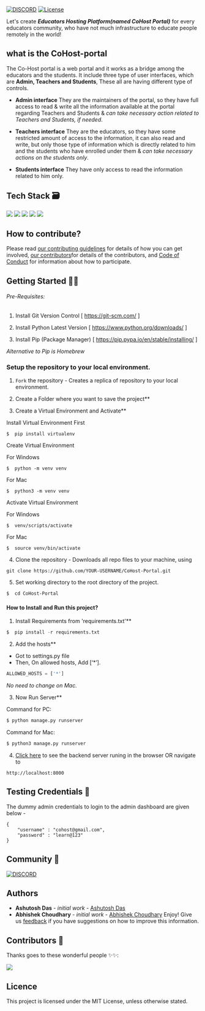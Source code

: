 [![DISCORD](https://img.shields.io/badge/Join-Discord-blue)](https://discord.gg/FgNMvcvN)
[![License](https://img.shields.io/badge/License-MIT-blue.svg)](https://opensource.org/licenses/MIT)


Let's create ***Educators Hosting Platform(named CoHost Portal)*** for every educators community, who have not much infrastructure to educate people remotely in the world!

## what is the CoHost-portal
The Co-Host portal is a web portal and it works as a bridge among the educators and the students. It include three type of user interfaces, which are **Admin, Teachers and Students**, These all are having different type of controls.

- **Admin interface**
They are the maintainers of the portal, so they have full access to read & write all the information available at the portal regarding Teachers and Students & *can take necessary action related to Teachers and Students, if needed*.

- **Teachers interface**
They are the educators, so they have some restricted amount of access to the information, it can also read and write, but only those type of information which is directly related to him and the students who have enrolled under them & *can take necessary actions on the students only*.

- **Students interface**
They have only access to read the information related to him only.

## Tech Stack 🗃

 <img src="https://img.shields.io/badge/django%20-%2320232a.svg?logo=django" >  <img src="https://img.shields.io/badge/-PostgreSQL-yellow?style=flat&logo=PostgreSQL">  <img src="https://img.shields.io/badge/-HTML%20-%2320232a?style=flat&logo=HTML">  <img src="https://img.shields.io/badge/-CSS%20-%2320232a?style=flat&logo=CSS">  <img src="https://img.shields.io/badge/-JavaScript%20-%2320232a?style=flat&logo=JavaScript">


## How to contribute?

Please read [our contributing guidelines](https://github.com/Learn-For-Cause/CoHost-Portal/blob/main/CONTRIBUTING.md) for details of how you can get involved, [our contributors](https://github.com/Learn-For-Cause/CoHost-Portal/blob/main/CONTRIBUTING.md)for details of the contributors, and [Code of Conduct](CODE_OF_CONDUCT.md) for information about how to participate.


##  Getting Started 👨‍💻
###### Pre-Requisites:

1. Install Git Version Control
[ https://git-scm.com/ ]

2. Install Python Latest Version
[ https://www.python.org/downloads/ ]

3. Install Pip (Package Manager)
[ https://pip.pypa.io/en/stable/installing/ ]

*Alternative to Pip is Homebrew*

### Setup the repository to your local environment.

1. `Fork` the repository  - Creates a replica of repository to your local environment.

2. Create a Folder where you want to save the project**

3. Create a Virtual Environment and Activate**

Install Virtual Environment First
```
$  pip install virtualenv
```

Create Virtual Environment

For Windows
```
$  python -m venv venv
```
For Mac
```
$  python3 -m venv venv
```

Activate Virtual Environment

For Windows
```
$  venv/scripts/activate
```

For Mac
```
$  source venv/bin/activate
```
4. Clone the repository - Downloads all repo files to your machine, using
  ```git
  git clone https://github.com/YOUR-USERNAME/CoHost-Portal.git
  ```
5. Set working directory to the root directory of the project.
```sh
$  cd CoHost-Portal
```

#### How to Install and Run this project?
1. Install Requirements from 'requirements.txt'**
```python
$  pip install -r requirements.txt
```

2. Add the hosts**

- Got to settings.py file
- Then, On allowed hosts, Add [‘*’].
```python
ALLOWED_HOSTS = ['*']
```
*No need to change on Mac.*

3. Now Run Server**

Command for PC:
```python
$ python manage.py runserver
```

Command for Mac:
```python
$ python3 manage.py runserver
```
4. [Click here](http://localhost:8000) to see the backend server runing in the browser OR navigate to
  ```text
  http://localhost:8000
  ```

## Testing Credentials 🤖

  The dummy admin credentials to login to the admin dashboard are given below -

  ```
  {
      "username" : "cohost@gmail.com",
      "password" : "learn@123"
  }
  ```

## Community 👥

[![DISCORD](https://img.shields.io/badge/Join-Discord-blue)](https://discord.gg/FgNMvcvN)


## Authors
- **Ashutosh Das** - _initial work_ - [Ashutosh Das](https://github.com/Ash-exp)
- **Abhishek Choudhary** - _initial work_ - [Abhishek Choudhary](https://github.com/Abhishek-K-Choudhary)
Enjoy! Give us [feedback](https://github.com/Learn-For-Cause/CoHost-Portal/issues) if you have suggestions on how to improve this information.


## Contributors 🌟

Thanks goes to these wonderful people ✨✨:

<a href="https://github.com/Learn-For-Cause/CoHost-Portal/graphs/contributors">
  <img src="https://contrib.rocks/image?repo=Learn-For-Cause/CoHost-Portal" />
</a>

## Licence
This project is licensed under the MIT License, unless otherwise stated.
